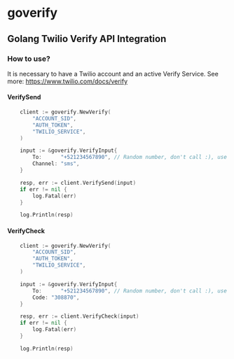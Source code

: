 # goverify

## Golang Twilio Verify API Integration

### How to use?
It is necessary to have a Twilio account and an active Verify Service.
See more: https://www.twilio.com/docs/verify

#### VerifySend
```go
	client := goverify.NewVerify(
		"ACCOUNT_SID",
		"AUTH_TOKEN",
		"TWILIO_SERVICE",
	)

	input := &goverify.VerifyInput{
		To:      "+521234567890", // Random number, don't call :), use your own number
		Channel: "sms",
	}

	resp, err := client.VerifySend(input)
	if err != nil {
		log.Fatal(err)
	}

	log.Println(resp)
```

#### VerifyCheck
```go
	client := goverify.NewVerify(
		"ACCOUNT_SID",
		"AUTH_TOKEN",
		"TWILIO_SERVICE",
	)

	input := &goverify.VerifyInput{
		To:      "+521234567890", // Random number, don't call :), use your own number
		Code: "308870",
	}

	resp, err := client.VerifyCheck(input)
	if err != nil {
		log.Fatal(err)
	}

	log.Println(resp)
```

